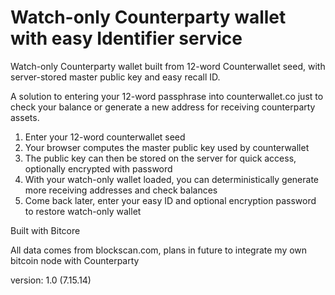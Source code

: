 Watch-only Counterparty wallet with easy Identifier service
===========================================================

Watch-only Counterparty wallet built from 12-word Counterwallet seed, with server-stored master public key and easy recall ID.

A solution to entering your 12-word passphrase into counterwallet.co just to check your balance or generate a new address for receiving counterparty assets.

1. Enter your 12-word counterwallet seed 
2. Your browser computes the master public key used by counterwallet
3. The public key can then be stored on the server for quick access, optionally encrypted with password
4. With your watch-only wallet loaded, you can deterministically generate more receiving addresses and check balances
5. Come back later, enter your easy ID and optional encryption password to restore watch-only wallet

Built with Bitcore

All data comes from blockscan.com, plans in future to integrate my own bitcoin node with Counterparty


version: 1.0 (7.15.14)
